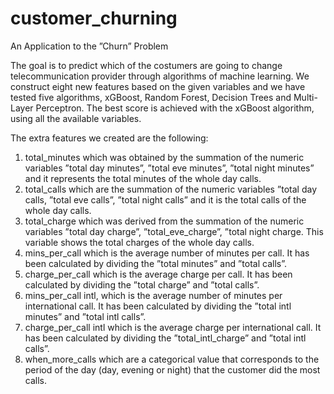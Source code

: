# customer_churning
An Application to the ”Churn” Problem

The goal is to predict which of the costumers are going to change telecommunication provider through algorithms of machine learning. We construct eight new features based on the given variables and we have tested five algorithms, xGBoost, Random Forest, Decision Trees and Multi-Layer Perceptron. The best score is achieved with the xGBoost algorithm, using all the available variables.

The extra features we created are the
following:
1) total_minutes which was obtained by the summation
of the numeric variables ”total day minutes”, ”total
eve minutes”, ”total night minutes” and it represents
the total minutes of the whole day calls.
2) total_calls which are the summation of the numeric
variables ”total day calls, ”total eve calls”, ”total
night calls” and it is the total calls of the whole day
calls.
3) total_charge which was derived from the summation
of the numeric variables ”total day charge”,
”total_eve_charge”, ”total night charge. This variable
shows the total charges of the whole day calls.
4) mins_per_call which is the average number of minutes
per call. It has been calculated by dividing the ”total
minutes” and ”total calls”.
5) charge_per_call which is the average charge per call. It
has been calculated by dividing the ”total charge” and
”total calls”.
6) mins_per_call intl, which is the average number of
minutes per international call. It has been calculated by
dividing the ”total intl minutes” and ”total intl calls”.
7) charge_per_call intl which is the average charge per
international call. It has been calculated by dividing the
”total_intl_charge” and ”total intl calls”.
8) when_more_calls which are a categorical value that
corresponds to the period of the day (day, evening or
night) that the customer did the most calls.
